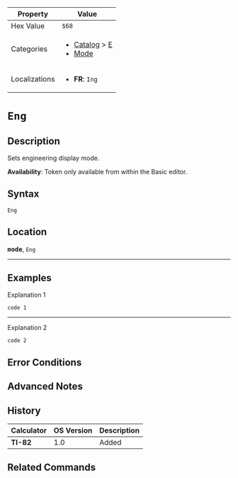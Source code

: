 | Property      | Value |
|---------------|-------|
| Hex Value     | `$68`|
| Categories    | <ul><li>[Catalog](<../categories/Catalog.md>) > [E](<../categories/Catalog.md#E>)</li><li>[Mode](<../categories/Mode.md>)</li></ul> |
| Localizations | <ul><li><b>FR</b>: `Ing`</li></ul> |

# `Eng`

## Description
Sets engineering display mode.


<b>Availability</b>: Token only available from within the Basic editor.

## Syntax
`Eng`

## Location
<tt><kbd><b>mode</b></kbd></tt>, `Eng`
<hr>

## Examples

Explanation 1
```ti-basic
code 1
```
---
Explanation 2
```ti-basic
code 2
```

## Error Conditions


## Advanced Notes


## History
| Calculator | OS Version | Description |
|------------|------------|-------------|
| <b>TI-82</b> | 1.0 | Added

## Related Commands

    